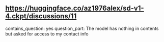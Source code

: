 ## https://huggingface.co/az1976alex/sd-v1-4.ckpt/discussions/11

contains_question: yes
question_part: The model has nothing in contents but asked for access to my contact info